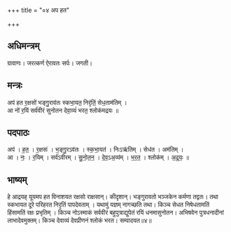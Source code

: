 +++
title = "०४ अप हत"

+++
## अधिमन्त्रम्
ग्रावाणः। जरत्कर्ण ऐरावतः सर्पः। जगती।

## मन्त्रः
अप॑ हत र॒क्षसो॑ भङ्गु॒राव॑तः स्कभा॒यत॒ निरृ॑तिं॒ सेध॒ताम॑तिम् ।  
आ नो॑ र॒यिं सर्व॑वीरं सुनोतन देवा॒व्यं॑ भरत॒ श्लोक॑मद्रयः ॥

## पदपाठः
अप॑ । ह॒त॒ । र॒क्षसः॑ । भ॒ङ्गु॒रऽव॑तः । स्क॒भा॒यत॑ । निःऽऋ॑तिम् । सेध॑त । अम॑तिम् ।  
आ । नः॒ । र॒यिम् । सर्व॑ऽवीरम् । सु॒नो॒त॒न॒ । दे॒व॒ऽअ॒व्य॑म् । भ॒र॒त॒ । श्लोक॑म् । अ॒द्र॒यः॒ ॥

## भाष्यम्
हे आद्रयह् यूयमप हत विनाशयत रक्षसो राक्षसान्। कीदृशान्। भङ्गुरावतो भञ्जकेन कर्मणा तद्वतः। तथा स्कभायत दूरे परिहरत निरृतिं पापदेवताम् । यथामुं यज्ञम् नागच्छति तथा। किञ्च सेधत निषेधतामतिं हिंसामतिं रक्षः प्रभृतिम् । किञ्च नोऽस्माकं सर्ववीरं बहुपुत्राद्युपेतं रयिं धनमासुनोतन। अभिषवेन पुत्रधनादीनां लाभादेवमुक्तम्। किञ्च देवाव्यं देवप्रीणनं श्लोकं भरत। सम्पादयत॥४॥